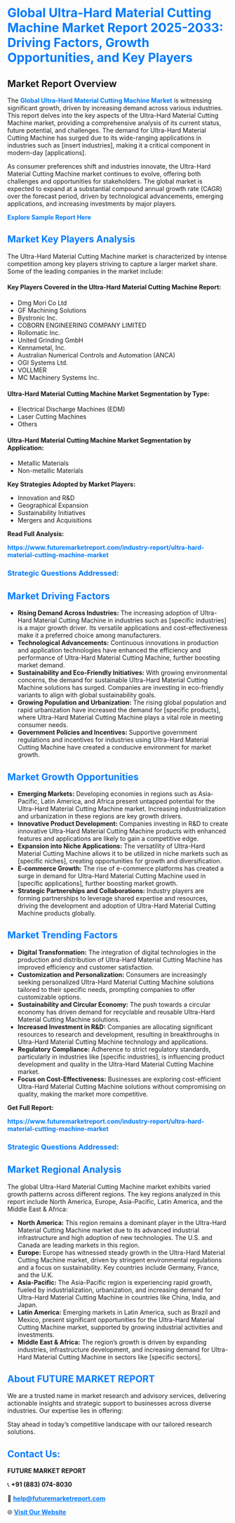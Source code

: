 <h1 style="color: #007BFF;">Global Ultra-Hard Material Cutting Machine Market Report 2025-2033: Driving Factors, Growth Opportunities, and Key Players</h1>

<section id="overview">
<h2>Market Report Overview</h2>
<p>The <a href="https://www.futuremarketreport.com/industry-report/ultra-hard-material-cutting-machine-market" style="color: #007BFF; text-decoration: none;"><strong>Global Ultra-Hard Material Cutting Machine Market</strong></a> is witnessing significant growth, driven by increasing demand across various industries. This report delves into the key aspects of the Ultra-Hard Material Cutting Machine market, providing a comprehensive analysis of its current status, future potential, and challenges. The demand for Ultra-Hard Material Cutting Machine has surged due to its wide-ranging applications in industries such as [insert industries], making it a critical component in modern-day [applications].</p>
<p>As consumer preferences shift and industries innovate, the Ultra-Hard Material Cutting Machine market continues to evolve, offering both challenges and opportunities for stakeholders. The global market is expected to expand at a substantial compound annual growth rate (CAGR) over the forecast period, driven by technological advancements, emerging applications, and increasing investments by major players.</p>
</section>

<section id="overview">
<p><a href="https://www.futuremarketreport.com/request-sample/reportId=59242" style="color: #007BFF; text-decoration: none;"><strong>Explore Sample Report Here</strong></a></p>
</section>

<section id="key-players">
<h2 style="color: #007BFF;">Market Key Players Analysis</h2>
<p>The Ultra-Hard Material Cutting Machine market is characterized by intense competition among key players striving to capture a larger market share. Some of the leading companies in the market include:</p>
<h4>Key Players Covered in the Ultra-Hard Material Cutting Machine Report:</h4>
<ul><li>Dmg Mori Co Ltd</li><li>GF Machining Solutions</li><li>Bystronic Inc.</li><li>COBORN ENGINEERING COMPANY LIMITED</li><li>Rollomatic Inc.</li><li>United Grinding GmbH</li><li>Kennametal, Inc.</li><li>Australian Numerical Controls and Automation (ANCA)</li><li>OGI Systems Ltd.</li><li>VOLLMER</li><li>MC Machinery Systems Inc.</li></ul>
<h4>Ultra-Hard Material Cutting Machine Market Segmentation by Type:</h4>
<ul><li>Electrical Discharge Machines (EDM)</li><li>Laser Cutting Machines</li><li>Others</li></ul>

<h4>Ultra-Hard Material Cutting Machine Market Segmentation by Application:</h4>
<ul><li>Metallic Materials</li><li>Non-metallic Materials</li></ul>
<p><strong>Key Strategies Adopted by Market Players:</strong></p>
<ul>
<li>Innovation and R&D</li>
<li>Geographical Expansion</li>
<li>Sustainability Initiatives</li>
<li>Mergers and Acquisitions</li>
</ul>
</section>

<section>
<p><strong>Read Full Analysis: </strong></p><a href="https://www.futuremarketreport.com/industry-report/ultra-hard-material-cutting-machine-market" style="color: #007BFF; text-decoration: none;"><strong>https://www.futuremarketreport.com/industry-report/ultra-hard-material-cutting-machine-market</strong></a>
<h3 style="color: #007BFF;">Strategic Questions Addressed:</h3>
</section>

<section id="driving-factors">
<h2 style="color: #007BFF;">Market Driving Factors</h2>
<ul>
<li><strong>Rising Demand Across Industries:</strong> The increasing adoption of Ultra-Hard Material Cutting Machine in industries such as [specific industries] is a major growth driver. Its versatile applications and cost-effectiveness make it a preferred choice among manufacturers.</li>
<li><strong>Technological Advancements:</strong> Continuous innovations in production and application technologies have enhanced the efficiency and performance of Ultra-Hard Material Cutting Machine, further boosting market demand.</li>
<li><strong>Sustainability and Eco-Friendly Initiatives:</strong> With growing environmental concerns, the demand for sustainable Ultra-Hard Material Cutting Machine solutions has surged. Companies are investing in eco-friendly variants to align with global sustainability goals.</li>
<li><strong>Growing Population and Urbanization:</strong> The rising global population and rapid urbanization have increased the demand for [specific products], where Ultra-Hard Material Cutting Machine plays a vital role in meeting consumer needs.</li>
<li><strong>Government Policies and Incentives:</strong> Supportive government regulations and incentives for industries using Ultra-Hard Material Cutting Machine have created a conducive environment for market growth.</li>
</ul>
</section>

<section id="growth-opportunities">
<h2 style="color: #007BFF;">Market Growth Opportunities</h2>
<ul>
<li><strong>Emerging Markets:</strong> Developing economies in regions such as Asia-Pacific, Latin America, and Africa present untapped potential for the Ultra-Hard Material Cutting Machine market. Increasing industrialization and urbanization in these regions are key growth drivers.</li>
<li><strong>Innovative Product Development:</strong> Companies investing in R&D to create innovative Ultra-Hard Material Cutting Machine products with enhanced features and applications are likely to gain a competitive edge.</li>
<li><strong>Expansion into Niche Applications:</strong> The versatility of Ultra-Hard Material Cutting Machine allows it to be utilized in niche markets such as [specific niches], creating opportunities for growth and diversification.</li>
<li><strong>E-commerce Growth:</strong> The rise of e-commerce platforms has created a surge in demand for Ultra-Hard Material Cutting Machine used in [specific applications], further boosting market growth.</li>
<li><strong>Strategic Partnerships and Collaborations:</strong> Industry players are forming partnerships to leverage shared expertise and resources, driving the development and adoption of Ultra-Hard Material Cutting Machine products globally.</li>
</ul>
</section>

<section id="trending-factors">
<h2 style="color: #007BFF;">Market Trending Factors</h2>
<ul>
<li><strong>Digital Transformation:</strong> The integration of digital technologies in the production and distribution of Ultra-Hard Material Cutting Machine has improved efficiency and customer satisfaction.</li>
<li><strong>Customization and Personalization:</strong> Consumers are increasingly seeking personalized Ultra-Hard Material Cutting Machine solutions tailored to their specific needs, prompting companies to offer customizable options.</li>
<li><strong>Sustainability and Circular Economy:</strong> The push towards a circular economy has driven demand for recyclable and reusable Ultra-Hard Material Cutting Machine solutions.</li>
<li><strong>Increased Investment in R&D:</strong> Companies are allocating significant resources to research and development, resulting in breakthroughs in Ultra-Hard Material Cutting Machine technology and applications.</li>
<li><strong>Regulatory Compliance:</strong> Adherence to strict regulatory standards, particularly in industries like [specific industries], is influencing product development and quality in the Ultra-Hard Material Cutting Machine market.</li>
<li><strong>Focus on Cost-Effectiveness:</strong> Businesses are exploring cost-efficient Ultra-Hard Material Cutting Machine solutions without compromising on quality, making the market more competitive.</li>
</ul>
</section>

<section>
<p><strong>Get Full Report: </strong></p><a href="https://www.futuremarketreport.com/industry-report/ultra-hard-material-cutting-machine-market" style="color: #007BFF; text-decoration: none;"><strong>https://www.futuremarketreport.com/industry-report/ultra-hard-material-cutting-machine-market</strong></a>
<h3 style="color: #007BFF;">Strategic Questions Addressed:</h3>
</section>


<section id="regional-analysis">
<h2 style="color: #007BFF;">Market Regional Analysis</h2>
<p>The global Ultra-Hard Material Cutting Machine market exhibits varied growth patterns across different regions. The key regions analyzed in this report include North America, Europe, Asia-Pacific, Latin America, and the Middle East & Africa:</p>
<ul>
<li><strong>North America:</strong> This region remains a dominant player in the Ultra-Hard Material Cutting Machine market due to its advanced industrial infrastructure and high adoption of new technologies. The U.S. and Canada are leading markets in this region.</li>
<li><strong>Europe:</strong> Europe has witnessed steady growth in the Ultra-Hard Material Cutting Machine market, driven by stringent environmental regulations and a focus on sustainability. Key countries include Germany, France, and the U.K.</li>
<li><strong>Asia-Pacific:</strong> The Asia-Pacific region is experiencing rapid growth, fueled by industrialization, urbanization, and increasing demand for Ultra-Hard Material Cutting Machine in countries like China, India, and Japan.</li>
<li><strong>Latin America:</strong> Emerging markets in Latin America, such as Brazil and Mexico, present significant opportunities for the Ultra-Hard Material Cutting Machine market, supported by growing industrial activities and investments.</li>
<li><strong>Middle East & Africa:</strong> The region’s growth is driven by expanding industries, infrastructure development, and increasing demand for Ultra-Hard Material Cutting Machine in sectors like [specific sectors].</li>
</ul>
</section>

<footer>
<h2 style="color: #007BFF;">About FUTURE MARKET REPORT</h2>
<p>We are a trusted name in market research and advisory services, delivering actionable insights and strategic support to businesses across diverse industries. Our expertise lies in offering:</p>

<p>Stay ahead in today’s competitive landscape with our tailored research solutions.</p>

<h2 style="color: #007BFF;">Contact Us:</h2>
<p><strong>FUTURE MARKET REPORT</strong></p>
<p>📞 <strong>+91 (883) 074-8030</strong></p>
<p>📧 <strong><a href="mailto:help@futuremarketreport.com" style="color: #007BFF;">help@futuremarketreport.com</a></strong></p>
<p>🌐 <strong><a href="https://www.futuremarketreport.com/" style="color: #007BFF;">Visit Our Website</a></strong></p>
</footer>